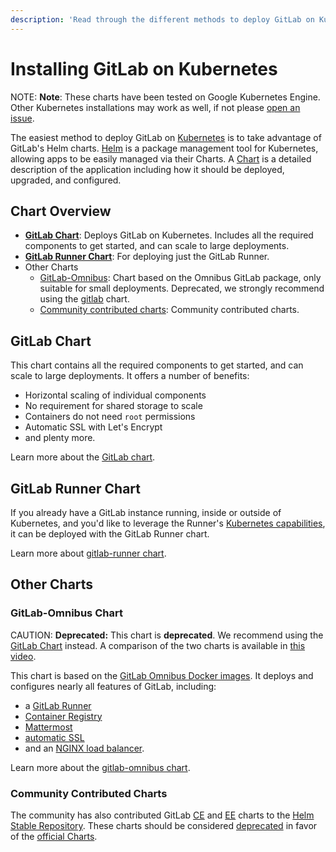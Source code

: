 ```yaml
---
description: 'Read through the different methods to deploy GitLab on Kubernetes.'
---
```


# Installing GitLab on Kubernetes

NOTE: **Note**: These charts have been tested on Google Kubernetes Engine. Other
Kubernetes installations may work as well, if not please [open an issue](https://gitlab.com/charts/issues).

The easiest method to deploy GitLab on [Kubernetes](https://kubernetes.io/) is
to take advantage of GitLab's Helm charts. [Helm] is a package
management tool for Kubernetes, allowing apps to be easily managed via their
Charts. A [Chart] is a detailed description of the application including how it
should be deployed, upgraded, and configured.

## Chart Overview

- **[GitLab Chart](gitlab_chart.html)**: Deploys GitLab on Kubernetes. Includes all the required components to get started, and can scale to large deployments.
- **[GitLab Runner Chart](gitlab_runner_chart.md)**: For deploying just the GitLab Runner.
- Other Charts
  - [GitLab-Omnibus](gitlab_omnibus.md): Chart based on the Omnibus GitLab package, only suitable for small deployments. Deprecated, we strongly recommend using the [gitlab](#gitlab-chart) chart.
  - [Community contributed charts](#community-contributed-charts): Community contributed charts.

## GitLab Chart

This chart contains all the required components to get started, and can scale to
large deployments. It offers a number of benefits:

- Horizontal scaling of individual components
- No requirement for shared storage to scale
- Containers do not need `root` permissions
- Automatic SSL with Let's Encrypt
- and plenty more.

Learn more about the [GitLab chart](gitlab_chart.md).

## GitLab Runner Chart

If you already have a GitLab instance running, inside or outside of Kubernetes,
and you'd like to leverage the Runner's
[Kubernetes capabilities](https://docs.gitlab.com/runner/executors/kubernetes.html),
it can be deployed with the GitLab Runner chart.

Learn more about [gitlab-runner chart](gitlab_runner_chart.md).

## Other Charts

### GitLab-Omnibus Chart

CAUTION: **Deprecated:**
This chart is **deprecated**. We recommend using the [GitLab Chart](gitlab_chart.md)
instead. A comparison of the two charts is available in [this video](https://youtu.be/Z6jWR8Z8dv8).

This chart is based on the [GitLab Omnibus Docker images](https://docs.gitlab.com/omnibus/docker/).
It deploys and configures nearly all features of GitLab, including:

- a [GitLab Runner](https://docs.gitlab.com/runner/)
- [Container Registry](../../user/project/container_registry.html#gitlab-container-registry)
- [Mattermost](https://docs.gitlab.com/omnibus/gitlab-mattermost/)
- [automatic SSL](https://github.com/kubernetes/charts/tree/master/stable/kube-lego)
- and an [NGINX load balancer](https://github.com/kubernetes/ingress/tree/master/controllers/nginx).

Learn more about the [gitlab-omnibus chart](gitlab_omnibus.md).

### Community Contributed Charts

The community has also contributed GitLab [CE](https://github.com/kubernetes/charts/tree/master/stable/gitlab-ce) and [EE](https://github.com/kubernetes/charts/tree/master/stable/gitlab-ee) charts to the [Helm Stable Repository](https://github.com/kubernetes/charts#repository-structure). These charts should be considered [deprecated](https://github.com/kubernetes/charts/issues/1138) in favor of the [official Charts](gitlab_omnibus.md).

[chart]: https://github.com/kubernetes/charts
[helm]: https://github.com/kubernetes/helm/blob/master/README.md
